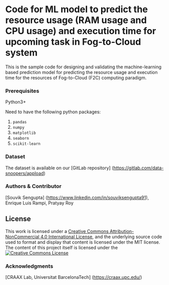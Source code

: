 # Code for ML model to predict the resource usage (RAM usage and CPU usage) and execution time for upcoming task in Fog-to-Cloud system

This is the sample code for designing and validating the machine-learning based prediction model for predicting the resource usage and execution time for the resources of Fog-to-Cloud (F2C) computing paradigm. 

### Prerequisites

Python3+

Need to have the following python packages:

1. `pandas`
2. `numpy`
3. `matplotlib`
4. `seaborn`
5. `scikit-learn`


### Dataset

The dataset is available on our [GitLab repository] (https://gitlab.com/data-snoopers/appload)


### Authors & Contributor

[Souvik Sengupta] (https://www.linkedin.com/in/souviksengupta91), Enrique Luis Rampi, Pratyay Roy



## License
This work is licensed under a <a rel="license" href="http://creativecommons.org/licenses/by-nc/4.0/">Creative Commons Attribution-NonCommercial 4.0 International License</a>, and the underlying source code used to format and display that content is licensed under the MIT license. 
The content of this project itself is licensed under the <a rel="license" href="http://creativecommons.org/licenses/by-nc/4.0/"><img alt="Creative Commons License" style="border-width:0" src="https://i.creativecommons.org/l/by-nc/4.0/88x31.png" /></a><br />

### Acknowledgments

[CRAAX Lab, Universitat BarcelonaTech] (https://craax.upc.edu/)

